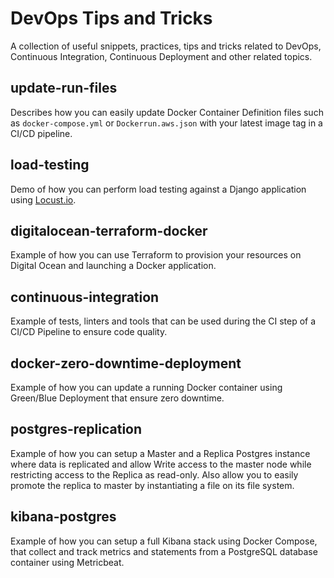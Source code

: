 # DevOps Tips and Tricks

A collection of useful snippets, practices, tips and tricks related to DevOps, 
Continuous Integration, Continuous Deployment and other related topics.

## update-run-files

Describes how you can easily update Docker Container Definition files such as 
`docker-compose.yml` or `Dockerrun.aws.json` with your latest image tag in a 
CI/CD pipeline.

## load-testing

Demo of how you can perform load testing against a Django application using 
[Locust.io](https://locust.io).

## digitalocean-terraform-docker

Example of how you can use Terraform to provision your resources on Digital Ocean and launching a Docker application.

## continuous-integration

Example of tests, linters and tools that can be used during the CI step of a CI/CD Pipeline to ensure code quality.

## docker-zero-downtime-deployment

Example of how you can update a running Docker container using Green/Blue Deployment that ensure zero downtime.

## postgres-replication

Example of how you can setup a Master and a Replica Postgres instance where data is replicated and allow Write access 
to the master node while restricting access to the Replica as read-only. Also allow you to easily promote the replica
to master by instantiating a file on its file system.

## kibana-postgres

Example of how you can setup a full Kibana stack using Docker Compose, that collect and track metrics and statements from a PostgreSQL database container using Metricbeat.
